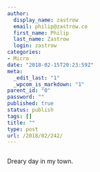 ```yaml
---
author:
  display_name: zastrow
  email: philip@zastrow.co
  first_name: Philip
  last_name: Zastrow
  login: zastrow
categories:
- Micro
date: "2018-02-15T20:23:59Z"
meta:
  _edit_last: "1"
  _wpcom_is_markdown: "1"
parent_id: "0"
password: ""
published: true
status: publish
tags: []
title: ""
type: post
url: /2018/02/242/
---
```

<p><img src="/assets/2018/02/27881370_544552295916337_7389489248493109248_n.jpg" alt="" /></p>
<p>Dreary day in my town.</p>
